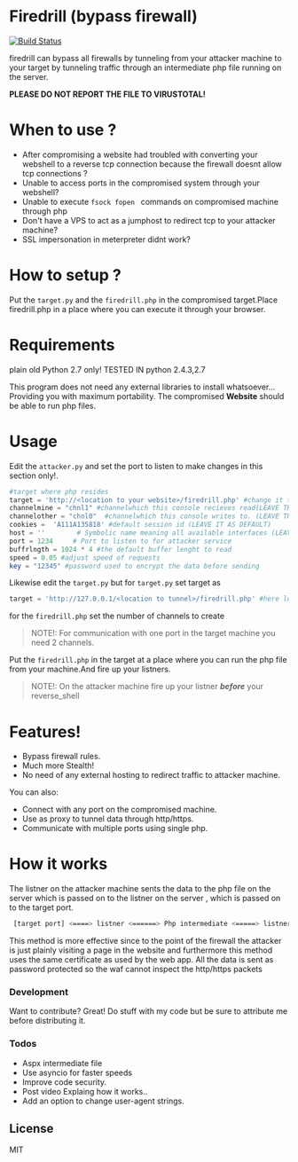 # Firedrill (bypass firewall)

[![Build Status](https://travis-ci.org/joemccann/dillinger.svg?branch=master)](https://www.youtube.com/channel/UCvbFfGomoaEKufdWCQ44KWA)

firedrill can bypass all firewalls by tunneling from your attacker machine to your target by tunneling traffic through an intermediate php file running on the server.

**PLEASE DO NOT REPORT THE FILE TO VIRUSTOTAL!**

# When to use ?
 - After compromising a website had troubled with converting your webshell to a reverse tcp connection because the firewall doesnt allow tcp connections ?
 - Unable to access ports in the compromised system through your webshell?
 - Unable to execute ```fsock fopen ``` commands on compromised machine through php
 - Don't have a VPS to act as a jumphost to redirect tcp to your attacker machine?
 - SSL impersonation in meterpreter didnt work?

# How to setup ?
Put the ```target.py``` and the ```firedrill.php``` in the compromised target.Place firedrill.php in a place where you can execute it through your browser.

# Requirements
plain old Python 2.7 only!
TESTED IN python 2.4.3,2.7

This program does not need any external libraries to install whatsoever...
Providing you with maximum portability.
The compromised **Website** should be able to run php files.

# Usage

Edit the `attacker.py` and set the port to listen to make changes in this section only!.
```php
#target where php resides
target = 'http://<location to your website>/firedrill.php' #change it to the compromised host addres
channelmine = "chnl1" #channelwhich this console recieves read(LEAVE THIS AS DEFAULT)
channelother = "chnl0"  #channelwhich this console writes to. (LEAVE THIS AS DEFAULT)
cookies =  'A111A135818' #default session id (LEAVE IT AS DEFAULT)
host = ''        # Symbolic name meaning all available interfaces (LEAVE IT AS DEFAULT)
port = 1234     # Port to listen to for attacker service
buffrlngth = 1024 * 4 #the default buffer lenght to read
speed = 0.05 #adjust speed of requests
key = "12345" #password used to encrypt the data before sending
```
Likewise edit the ```target.py``` but for ```target.py``` set target as 
```php
target = 'http://127.0.0.1/<location to tunnel>/firedrill.php' #here loopback address is used instead of original site's name.
```
for the ```firedrill.php``` set the number of channels to create 
>NOTE!: For communication with one port in the target machine you need 2 channels.

Put the ```firedrill.php``` in the target at a place where you can run the php file from your machine.And fire up your listners.

>NOTE!: On the attacker machine fire up your listner ***before*** your reverse_shell

# Features!

  - Bypass firewall rules.
  - Much more Stealth!
  - No need of any external hosting to redirect traffic to attacker machine.
  
You can also:
  - Connect with any port on the compromised machine.
  - Use as proxy to tunnel data through http/https. 
  - Communicate with multiple ports using single php.

# How it works

 The listner on the attacker machine sents the data to the php file on the server which is passed on to the listner on the server , which is passed on to the target port.
 
```sh
 [target port] <====> listner <======> Php intermediate <=====> listner <====> [attacker port] 
 ```
 This method is more effective since to the point of the firewall the attacker is just plainly visiting a page in the website and furthermore this method uses the same certificate as used by the web app.
 All the data is sent as password protected so the waf cannot inspect the http/https packets

### Development

Want to contribute? Great!
Do stuff with my code but be sure to attribute me before distributing it.

### Todos

 - Aspx intermediate file
 - Use asyncio for faster speeds
 - Improve code security.
 - Post video Explaing how it works..
 - Add an option to change user-agent strings.

License
----

MIT
